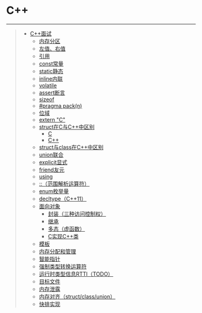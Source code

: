 # C++

---

> - [C++面试](/计算机语言/C++/C++面试.md)
>     - [内存分区](/计算机语言/C++/C++面试.md#内存分区)
>     - [左值、右值](/计算机语言/C++/C++面试.md#左值、右值)
>     - [引用](/计算机语言/C++/C++面试.md#引用)
>     - [const常量](/计算机语言/C++/C++面试.md#const常量)
>     - [static静态](/计算机语言/C++/C++面试.md#static静态)
>     - [inline内联](/计算机语言/C++/C++面试.md#inline内联)
>     - [volatile](/计算机语言/C++/C++面试.md#volatile)
>     - [assert断言](/计算机语言/C++/C++面试.md#assert断言)
>     - [sizeof](/计算机语言/C++/C++面试.md#sizeof)
>     - [#pragma pack(n)](/计算机语言/C++/C++面试.md#pragma-packn)
>     - [位域](/计算机语言/C++/C++面试.md#位域)
>     - [extern "C"](/计算机语言/C++/C++面试.md#extern-c)
>     - [struct在C与C++中区别](/计算机语言/C++/C++面试.md#struct在c与c中区别)
>         - [C](/计算机语言/C++/C++面试.md#c)
>         - [C++](/计算机语言/C++/C++面试.md#c-1)
>     - [struct与class在C++中区别](/计算机语言/C++/C++面试.md#struct与class在c中区别)
>     - [union联合](/计算机语言/C++/C++面试.md#union联合)
>     - [explicit显式](/计算机语言/C++/C++面试.md#explicit显式)
>     - [friend友元](/计算机语言/C++/C++面试.md#friend友元)
>     - [using](/计算机语言/C++/C++面试.md#using)
>     - [::（范围解析运算符）](/计算机语言/C++/C++面试.md#（范围解析运算符）)
>     - [enum枚举量](/计算机语言/C++/C++面试.md#enum枚举量)
>     - [decltype（C++11）](/计算机语言/C++/C++面试.md#decltype（c11）)
>     - [面向对象](/计算机语言/C++/C++面试.md#面向对象)
>         - [封装（三种访问控制权）](/计算机语言/C++/C++面试.md#封装（三种访问控制权）)
>         - [继承](/计算机语言/C++/C++面试.md#继承)
>         - [多态（虚函数）](/计算机语言/C++/C++面试.md#多态（虚函数）)
>         - [C实现C++类](/计算机语言/C++/C++面试.md#c实现c类)
>     - [模板](/计算机语言/C++/C++面试.md#模板)
>     - [内存分配和管理](/计算机语言/C++/C++面试.md#内存分配和管理)
>     - [智能指针](/计算机语言/C++/C++面试.md#智能指针)
>     - [强制类型转换运算符](/计算机语言/C++/C++面试.md#强制类型转换运算符)
>     - [运行时类型信息RTTI（TODO）](/计算机语言/C++/C++面试.md#运行时类型信息rtti（todo）)
>     - [目标文件](/计算机语言/C++/C++面试.md#目标文件)
>     - [内存泄露](/计算机语言/C++/C++面试.md#内存泄露)
>     - [内存对齐（struct/class/union）](/计算机语言/C++/C++面试.md#内存对齐（structclassunion）)
>     - [快排实现](/计算机语言/C++/C++面试.md#快排实现)

